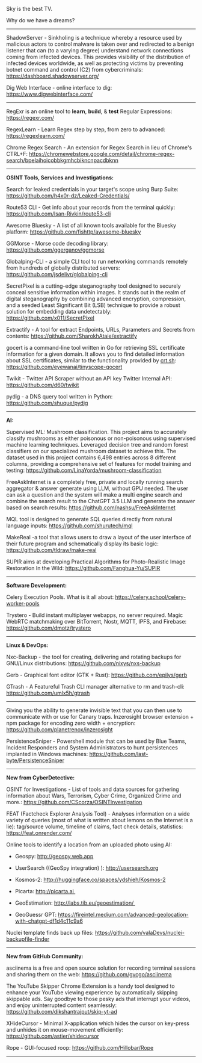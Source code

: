 
Sky is the best TV.

Why do we have a dreams?

----

ShadowServer - Sinkholing is a technique whereby a resource used by malicious actors to control malware is taken over and redirected to a benign listener that can (to a varying degree) understand network connections coming from infected devices. This provides visibility of the distribution of infected devices worldwide, as well as protecting victims by preventing botnet command and control (C2) from cybercriminals: https://dashboard.shadowserver.org/

Dig Web Interface - online interface to dig: https://www.digwebinterface.com/

----

RegExr is an online tool to **learn**, **build**, & **test** Regular Expressions: https://regexr.com/

RegexLearn - Learn Regex step by step, from zero to advanced: https://regexlearn.com/

Chrome Regex Search - An extension for Regex Search in lieu of Chrome's CTRL+F: https://chromewebstore.google.com/detail/chrome-regex-search/bpelaihoicobbkgmhcbikncnpacdbknn

----

**OSINT Tools, Services and Investigations:**

Search for leaked credentials in your target's scope using Burp Suite: https://github.com/h4x0r-dz/Leaked-Credentials/

Route53 CLI - Get info about your records from the terminal quickly: https://github.com/Isan-Rivkin/route53-cli

Awesome Bluesky - A list of all known tools available for the Bluesky platform: https://github.com/fishttp/awesome-bluesky

GGMorse - Morse code decoding library: https://github.com/ggerganov/ggmorse

Globalping-CLI - a simple CLI tool to run networking commands remotely from hundreds of globally distributed servers: https://github.com/jsdelivr/globalping-cli

SecretPixel is a cutting-edge steganography tool designed to securely conceal sensitive information within images. It stands out in the realm of digital steganography by combining advanced encryption, compression, and a seeded Least Significant Bit (LSB) technique to provide a robust solution for embedding data undetectably: https://github.com/x011/SecretPixel

Extractify - A tool for extract Endpoints, URLs, Parameters and Secrets from contents: https://github.com/SharokhAtaie/extractify

gocert is a command-line tool written in Go for retrieving SSL certificate information for a given domain. It allows you to find detailed information about SSL certificates, similar to the functionality provided by [crt.sh](https://crt.sh/): https://github.com/eyewanai/tinyscope-gocert

Twikit - Twitter API Scraper without an API key Twitter Internal API: https://github.com/d60/twikit

pydig - a DNS query tool written in Python: https://github.com/shuque/pydig

----

**AI:**

Supervised ML: Mushroom classification. This project aims to accurately classify mushrooms as either poisonous or non-poisonous using supervised machine learning techniques. Leveraged decision tree and random forest classifiers on our specialized mushroom dataset to achieve this. The dataset used in this project contains 6,498 entries across 8 different columns, providing a comprehensive set of features for model training and testing: https://github.com/LinaYorda/mushroom-classification

FreeAskInternet is a completely free, private and locally running search aggregator & answer generate using LLM, without GPU needed. The user can ask a question and the system will make a multi engine search and combine the search result to the ChatGPT 3.5 LLM and generate the answer based on search results: https://github.com/nashsu/FreeAskInternet

MQL tool is designed to generate SQL queries directly from natural language inputs: https://github.com/shurutech/mql

MakeReal -a tool that allows users to draw a layout of the user interface of their future program and schematically display its basic logic: https://github.com/tldraw/make-real

SUPIR aims at developing Practical Algorithms for Photo-Realistic Image Restoration In the Wild: https://github.com/Fanghua-Yu/SUPIR

---

**Software Development:**

Celery Execution Pools. What is it all about: https://celery.school/celery-worker-pools

Trystero - Build instant multiplayer webapps, no server required. Magic WebRTC matchmaking over BitTorrent, Nostr, MQTT, IPFS, and Firebase: https://github.com/dmotz/trystero

----

**Linux & DevOps:**

Nxc-Backup - the tool for creating, delivering and rotating backups for GNU/Linux distributions: https://github.com/nixys/nxs-backup

Gerb - Graphical font editor (GTK + Rust): https://github.com/epilys/gerb

GTrash - A Featureful Trash CLI manager alternative to rm and trash-cli: https://github.com/umlx5h/gtrash

----

Giving you the ability to generate invisible text that you can then use to communicate with or use for Canary traps. Inzerosight browser extension + npm package for encoding zero width + encryption: https://github.com/planetrenox/inzerosight

PersistenceSniper - Powershell module that can be used by Blue Teams, Incident Responders and System Administrators to hunt persistences implanted in Windows machines: https://github.com/last-byte/PersistenceSniper

----

**New from CyberDetective:**

OSINT for Investigations - List of tools and data sources for gathering information about Wars, Terrorism, Cyber Crime, Organized Crime and more.: https://github.com/CScorza/OSINTInvestigation

FEAT (Factcheck Explorer Analysis Tool) - Analyses information on a wide variety of queries (most of what is written about lemons on the Internet is a lie): tag/source volume, timeline of claims, fact check details, statistics: https://feat.onrender.com/

Online tools to identify a location from an uploaded photo using AI:  

- Geospy: http://geospy.web.app

- UserSearch ((GeoSpy integration) ): http://usersearch.org

- Kosmos-2: http://huggingface.co/spaces/ydshieh/Kosmos-2

- Picarta: http://picarta.ai 

- GeoEstimation: http://labs.tib.eu/geoestimation/ 

- GeoGuessr GPT: https://fireintel.medium.com/advanced-geolocation-with-chatgpt-df1d4c11c9a6

Nuclei template finds back up files: https://github.com/valaDevs/nuclei-backupfile-finder

----

**New from GitHub Community:**

asciinema is a free and open source solution for recording terminal sessions and sharing them on the web: https://github.com/gvcgo/asciinema

The YouTube Skipper Chrome Extension is a handy tool designed to enhance your YouTube viewing experience by automatically skipping skippable ads. Say goodbye to those pesky ads that interrupt your videos, and enjoy uninterrupted content seamlessly: https://github.com/dikshantrajput/skip-yt-ad

XHideCursor - Minimal X-application which hides the cursor on key-press and unhides it on mouse-movement efficiently: https://github.com/astier/xhidecursor

Rope - GUI-focused roop: https://github.com/Hillobar/Rope

----

